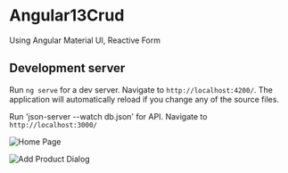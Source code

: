 # Angular13Crud
Using Angular Material UI, Reactive Form

## Development server

Run `ng serve` for a dev server. Navigate to `http://localhost:4200/`. The application will automatically reload if you change any of the source files.

Run 'json-server --watch db.json' for API. Navigate to `http://localhost:3000/`

![Home Page](https://user-images.githubusercontent.com/81677140/178147534-6ca7261a-7121-468c-b219-238c08ba265a.JPG)

![Add Product Dialog](https://user-images.githubusercontent.com/81677140/178147549-ffc491e8-6a64-442f-8002-fe2afe931c1e.JPG)
